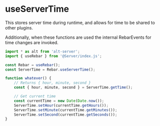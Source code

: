# useServerTime

This stores server time during runtime, and allows for time to be shared to other plugins.

Additionally, when these functions are used the internal RebarEvents for time changes are invoked.

```ts
import * as alt from 'alt-server';
import { useRebar } from '@Server/index.js';

const Rebar = useRebar();
const ServerTime = Rebar.useServerTime();

function whatever() {
    // Returns { hour, minute, second }
    const { hour, minute, second } = ServerTime.getTime();

    // Get current time
    const currentTime = new Date(Date.now());
    ServerTime.setHour(currentTime.getHours());
    ServerTime.setMinute(currentTime.getMinutes());
    ServerTime.setSecond(currentTime.getSeconds());
}
```
